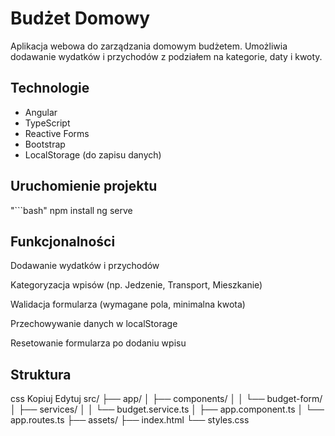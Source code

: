 # Budżet Domowy

Aplikacja webowa do zarządzania domowym budżetem. Umożliwia dodawanie wydatków i przychodów z podziałem na kategorie, daty i kwoty.

## Technologie

- Angular
- TypeScript
- Reactive Forms
- Bootstrap
- LocalStorage (do zapisu danych)

## Uruchomienie projektu

"```bash"
npm install
ng serve


## Funkcjonalności

Dodawanie wydatków i przychodów

Kategoryzacja wpisów (np. Jedzenie, Transport, Mieszkanie)

Walidacja formularza (wymagane pola, minimalna kwota)

Przechowywanie danych w localStorage

Resetowanie formularza po dodaniu wpisu

##  Struktura
css
Kopiuj
Edytuj
src/
├── app/
│   ├── components/
│   │   └── budget-form/
│   ├── services/
│   │   └── budget.service.ts
│   ├── app.component.ts
│   └── app.routes.ts
├── assets/
├── index.html
└── styles.css